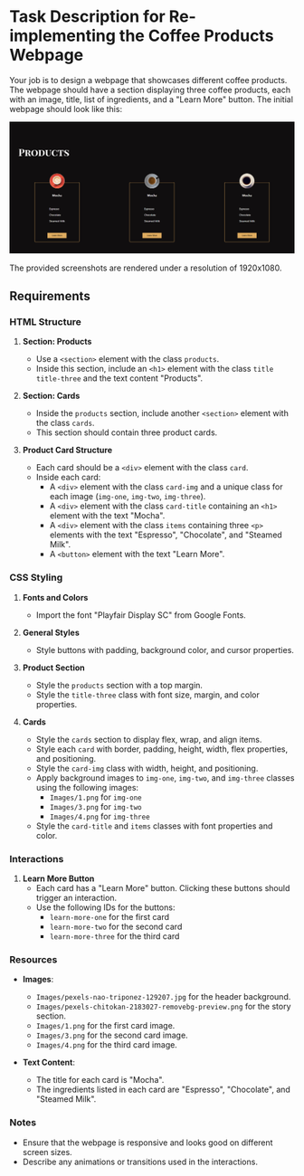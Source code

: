
# Task Description for Re-implementing the Coffee Products Webpage

Your job is to design a webpage that showcases different coffee products. The webpage should have a section displaying three coffee products, each with an image, title, list of ingredients, and a "Learn More" button. The initial webpage should look like this:

![initial webpage](./_images/origin.png)

The provided screenshots are rendered under a resolution of 1920x1080.

## Requirements

### HTML Structure

1. **Section: Products**
    - Use a `<section>` element with the class `products`.
    - Inside this section, include an `<h1>` element with the class `title title-three` and the text content "Products".

2. **Section: Cards**
    - Inside the `products` section, include another `<section>` element with the class `cards`.
    - This section should contain three product cards.

3. **Product Card Structure**
    - Each card should be a `<div>` element with the class `card`.
    - Inside each card:
        - A `<div>` element with the class `card-img` and a unique class for each image (`img-one`, `img-two`, `img-three`).
        - A `<div>` element with the class `card-title` containing an `<h1>` element with the text "Mocha".
        - A `<div>` element with the class `items` containing three `<p>` elements with the text "Espresso", "Chocolate", and "Steamed Milk".
        - A `<button>` element with the text "Learn More".

### CSS Styling

1. **Fonts and Colors**
    - Import the font "Playfair Display SC" from Google Fonts.
    
2. **General Styles**
    - Style buttons with padding, background color, and cursor properties.

3. **Product Section**
    - Style the `products` section with a top margin.
    - Style the `title-three` class with font size, margin, and color properties.

4. **Cards**
    - Style the `cards` section to display flex, wrap, and align items.
    - Style each `card` with border, padding, height, width, flex properties, and positioning.
    - Style the `card-img` class with width, height, and positioning.
    - Apply background images to `img-one`, `img-two`, and `img-three` classes using the following images:
        - `Images/1.png` for `img-one`
        - `Images/3.png` for `img-two`
        - `Images/4.png` for `img-three`
    - Style the `card-title` and `items` classes with font properties and color.

### Interactions

1. **Learn More Button**
    - Each card has a "Learn More" button. Clicking these buttons should trigger an interaction.
    - Use the following IDs for the buttons:
        - `learn-more-one` for the first card
        - `learn-more-two` for the second card
        - `learn-more-three` for the third card

### Resources

- **Images**:
  - `Images/pexels-nao-triponez-129207.jpg` for the header background.
  - `Images/pexels-chitokan-2183027-removebg-preview.png` for the story section.
  - `Images/1.png` for the first card image.
  - `Images/3.png` for the second card image.
  - `Images/4.png` for the third card image.

- **Text Content**:
  - The title for each card is "Mocha".
  - The ingredients listed in each card are "Espresso", "Chocolate", and "Steamed Milk".

### Notes

- Ensure that the webpage is responsive and looks good on different screen sizes.
- Describe any animations or transitions used in the interactions.
